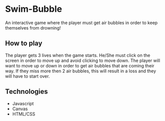 # Swim-Bubble

An interactive game where the player must get air bubbles in order to keep themselves from drowning!


## How to play

The player gets 3 lives when the game starts. He/She must click on the screen in order to move up and avoid clicking to move down. The player will want to move up or down in order to get air bubbles that are coming their way. If they miss more then 2 air bubbles, this will result in a loss and they will have to start over. 

## Technologies 
* Javascript
* Canvas
* HTML/CSS
